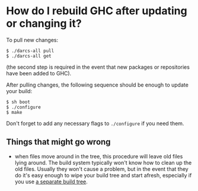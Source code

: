 # How do I rebuild GHC after updating or changing it?



To pull new changes:


```wiki
$ ./darcs-all pull
$ ./darcs-all get
```


(the second step is required in the event that new packages or repositories have been added to GHC).



After pulling changes, the following sequence should be enough to update your build:


```wiki
$ sh boot
$ ./configure
$ make
```


Don't forget to add any necessary flags to `./configure` if you need them.


## Things that might go wrong


- when files move around in the tree, this procedure will leave old files lying around.  The build system typically won't know how to clean up the old files.  Usually they won't cause a problem, but in the event that they do it's easy enough to wipe your build tree and start afresh, especially if you use [a separate build tree](building/using#source-trees-and-build-trees).
